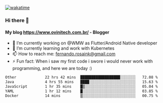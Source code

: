 [![wakatime](https://wakatime.com/badge/user/d5892087-17e6-46ab-8384-91a71a9b88d8.svg)](https://wakatime.com/@d5892087-17e6-46ab-8384-91a71a9b88d8)
### Hi there 👋

#### My blog https://www.ovinitech.com.br/ - Blogger

- 🔭 I’m currently working on @WMW as Flutter/Android Native developer
- 🌱 I’m currently learning and work with Kubernetes
- 📫 How to reach me: fernando.rosaink@gmail.com 
- ⚡ Fun fact: When i saw my first code i swore i would never work with programming, and here we are today :)

<!--START_SECTION:waka-->

```txt
Other             22 hrs 42 mins  ██████████████████░░░░░░░   72.08 %
Java              4 hrs 55 mins   ████░░░░░░░░░░░░░░░░░░░░░   15.63 %
JavaScript        1 hr 35 mins    █▒░░░░░░░░░░░░░░░░░░░░░░░   05.04 %
YAML              1 hr 12 mins    █░░░░░░░░░░░░░░░░░░░░░░░░   03.85 %
Docker            14 mins         ▒░░░░░░░░░░░░░░░░░░░░░░░░   00.75 %
```

<!--END_SECTION:waka-->
